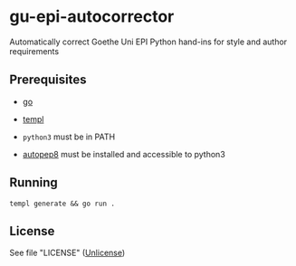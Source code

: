 # gu-epi-autocorrector
Automatically correct Goethe Uni EPI Python hand-ins for style and author requirements

## Prerequisites
- [go](https://go.dev/dl)

- [templ](https://templ.guide/quick-start/installation/)

- `python3` must be in PATH

- [autopep8](https://pypi.org/project/autopep8) must be installed and accessible to python3

## Running
`templ generate && go run .`

## License
See file "LICENSE" ([Unlicense](https://unlicense.org))
